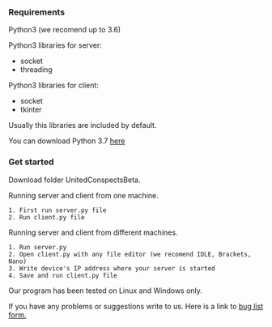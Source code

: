 ### Requirements

Python3 (we recomend up to 3.6)


Python3 libraries for server:
   * socket
   * threading
    
    
Python3 libraries for client:
   * socket
   * tkinter
    
    
Usually this libraries are included by default. 


You can download Python 3.7 [here](https://www.python.org/downloads/)

### Get started
Download folder UnitedConspectsBeta.

   Running server and client from one machine.
    
    1. First run server.py file
    2. Run client.py file
    
   Running server and client from different machines.
    
    1. Run server.py
    2. Open client.py with any file editor (we recomend IDLE, Brackets, Nano)
    3. Write device's IP address where your server is started
    4. Save and run client.py file

Our program has been tested on Linux and Windows only.

If you have any problems or suggestions write to us. Here is a link to [bug list form.](https://docs.google.com/spreadsheets/d/1FEiBkBkX3OFcchRnv_yOWqFQSkaAlGLDS4qN3EAqAtI/edit#gid=0)
